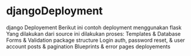 # djangoDeployment
django Deployement Berikut ini contoh deployment menggunakan flask Yang dilakukan dari source ini dilakukan proses:  Templates &amp; Database Forms &amp; Validation package structure Login auth, password reset, &amp; user account posts &amp; pagination Blueprints &amp; error pages deployements

